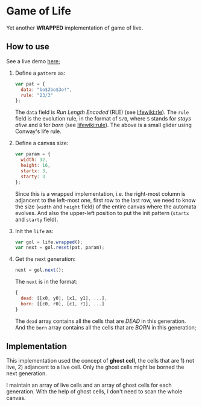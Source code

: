 Game of Life
============

Yet another **WRAPPED** implementation of game of live.

## How to use ##

See a live demo [here]();

1. Define a `pattern` as:

   ```javascript
   var pat = {
     data: "bo$2bo$3o!",
     rule: "23/3"
   };
   ```

   The `data` field is _Run Length Encoded_ (RLE) (see
   [lifewiki:rle](http://www.conwaylife.com/wiki/.rle)).  The `rule`
   field is the evolution rule, in the format of `S/B`, where `S`
   stands for _stays alive_ and `B` for _born_ (see
   [lifewiki:rule](http://www.conwaylife.com/wiki/Rules#Rules)).  The
   above is a small glider using Conway's life rule.

2. Define a canvas size:

   ```javascript
   var param = {
     width: 32,
     height: 16,
     startx: 3,
     starty: 3
   };
   ```

   Since this is a wrapped implementation, i.e. the right-most column
   is adjancent to the left-most one, first row to the last row, we
   need to know the size (`width` and `height` field) of the entire
   canvas where the automata evolves.  And also the upper-left
   position to put the init pattern (`startx` and `starty` field).

3. Init the `life` as:

    ```javascript
    var gol = life.wrapped();
    var next = gol.reset(pat, param);

    ```

4. Get the next generation:
   ```javascript
   next = gol.next();
   ```

   The `next` is in the format:
   ```javascript
   {
     dead: [[x0, y0], [x1, y1], ...],
     born: [[c0, r0], [c1, r1], ...]
   }
   ```

   The `dead` array contains all the cells that are *DEAD* in this
   generation.  And the `born` array contains all the cells that are
   *BORN* in this generation;

## Implementation ##

This implementation used the concept of **ghost cell**, the cells that
are 1) not live, 2) adjancent to a live cell.  Only the ghost cells
might be borned the next generation.

I maintain an array of live cells and an array of ghost cells for each
generation.  With the help of ghost cells, I don't need to scan the
whole canvas.
